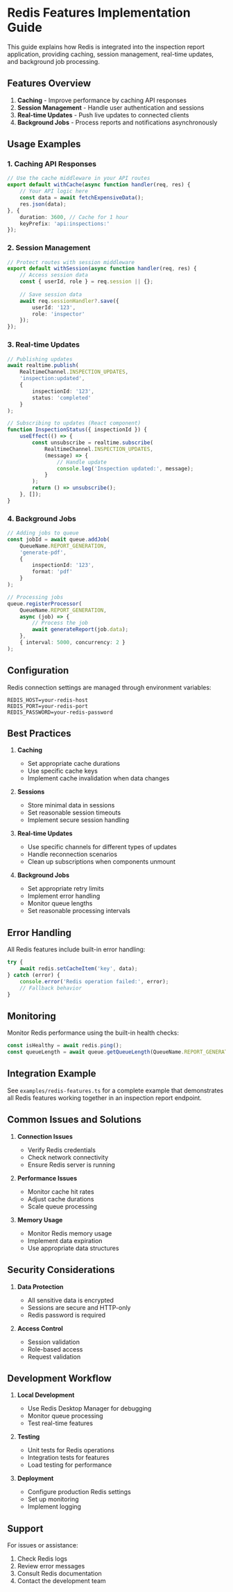 # Redis Features Implementation Guide

This guide explains how Redis is integrated into the inspection report application, providing caching, session management, real-time updates, and background job processing.

## Features Overview

1. **Caching** - Improve performance by caching API responses
2. **Session Management** - Handle user authentication and sessions
3. **Real-time Updates** - Push live updates to connected clients
4. **Background Jobs** - Process reports and notifications asynchronously

## Usage Examples

### 1. Caching API Responses

```typescript
// Use the cache middleware in your API routes
export default withCache(async function handler(req, res) {
    // Your API logic here
    const data = await fetchExpensiveData();
    res.json(data);
}, {
    duration: 3600, // Cache for 1 hour
    keyPrefix: 'api:inspections:'
});
```

### 2. Session Management

```typescript
// Protect routes with session middleware
export default withSession(async function handler(req, res) {
    // Access session data
    const { userId, role } = req.session || {};
    
    // Save session data
    await req.sessionHandler?.save({
        userId: '123',
        role: 'inspector'
    });
});
```

### 3. Real-time Updates

```typescript
// Publishing updates
await realtime.publish(
    RealtimeChannel.INSPECTION_UPDATES,
    'inspection:updated',
    {
        inspectionId: '123',
        status: 'completed'
    }
);

// Subscribing to updates (React component)
function InspectionStatus({ inspectionId }) {
    useEffect(() => {
        const unsubscribe = realtime.subscribe(
            RealtimeChannel.INSPECTION_UPDATES,
            (message) => {
                // Handle update
                console.log('Inspection updated:', message);
            }
        );
        return () => unsubscribe();
    }, []);
}
```

### 4. Background Jobs

```typescript
// Adding jobs to queue
const jobId = await queue.addJob(
    QueueName.REPORT_GENERATION,
    'generate-pdf',
    {
        inspectionId: '123',
        format: 'pdf'
    }
);

// Processing jobs
queue.registerProcessor(
    QueueName.REPORT_GENERATION,
    async (job) => {
        // Process the job
        await generateReport(job.data);
    },
    { interval: 5000, concurrency: 2 }
);
```

## Configuration

Redis connection settings are managed through environment variables:

```env
REDIS_HOST=your-redis-host
REDIS_PORT=your-redis-port
REDIS_PASSWORD=your-redis-password
```

## Best Practices

1. **Caching**
   - Set appropriate cache durations
   - Use specific cache keys
   - Implement cache invalidation when data changes

2. **Sessions**
   - Store minimal data in sessions
   - Set reasonable session timeouts
   - Implement secure session handling

3. **Real-time Updates**
   - Use specific channels for different types of updates
   - Handle reconnection scenarios
   - Clean up subscriptions when components unmount

4. **Background Jobs**
   - Set appropriate retry limits
   - Implement error handling
   - Monitor queue lengths
   - Set reasonable processing intervals

## Error Handling

All Redis features include built-in error handling:

```typescript
try {
    await redis.setCacheItem('key', data);
} catch (error) {
    console.error('Redis operation failed:', error);
    // Fallback behavior
}
```

## Monitoring

Monitor Redis performance using the built-in health checks:

```typescript
const isHealthy = await redis.ping();
const queueLength = await queue.getQueueLength(QueueName.REPORT_GENERATION);
```

## Integration Example

See `examples/redis-features.ts` for a complete example that demonstrates all Redis features working together in an inspection report endpoint.

## Common Issues and Solutions

1. **Connection Issues**
   - Verify Redis credentials
   - Check network connectivity
   - Ensure Redis server is running

2. **Performance Issues**
   - Monitor cache hit rates
   - Adjust cache durations
   - Scale queue processing

3. **Memory Usage**
   - Monitor Redis memory usage
   - Implement data expiration
   - Use appropriate data structures

## Security Considerations

1. **Data Protection**
   - All sensitive data is encrypted
   - Sessions are secure and HTTP-only
   - Redis password is required

2. **Access Control**
   - Session validation
   - Role-based access
   - Request validation

## Development Workflow

1. **Local Development**
   - Use Redis Desktop Manager for debugging
   - Monitor queue processing
   - Test real-time features

2. **Testing**
   - Unit tests for Redis operations
   - Integration tests for features
   - Load testing for performance

3. **Deployment**
   - Configure production Redis settings
   - Set up monitoring
   - Implement logging

## Support

For issues or assistance:
1. Check Redis logs
2. Review error messages
3. Consult Redis documentation
4. Contact the development team
